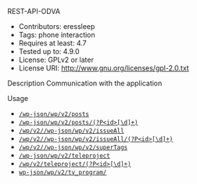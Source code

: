 REST-API-ODVA

* Contributors:      eressleep
* Tags:              phone interaction
* Requires at least: 4.7
* Tested up to:      4.9.0
* License:           GPLv2 or later
* License URI:       http://www.gnu.org/licenses/gpl-2.0.txt

Description
Сommunication with the application

Usage

* [`/wp-json/wp/v2/posts`](https://iryston.tv/wp-json/wp/v2/posts)
* [`/wp-json/wp/v2/posts/(?P<id>[\d]+)`](https://iryston.tv/wp-json/wp/v2/posts/122767)
* [`/wp/v2//wp-json/wp/v2/issueAll`](https://iryston.tv/wp-json/wp/v2/issueAll)
* [`/wp/v2//wp-json/wp/v2/issueAll/(?P<id>[\d]+)`](https://iryston.tv/wp-json/wp/v2/issueAll/122714)
* [`/wp/v2//wp-json/wp/v2/superTags`](https://iryston.tv/wp-json/wp/v2/superTags)
* [`/wp-json/wp/v2/teleproject`](https://iryston.tv/wp-json/wp/v2/teleproject)
* [`/wp/v2/teleproject/(?P<id>[\d]+)`](https://iryston.tv/wp-json/wp/v2/teleproject/15788)
* [`wp-json/wp/v2/tv_program/`](https://iryston.tv/wp-json/wp/v2/tv_program)
